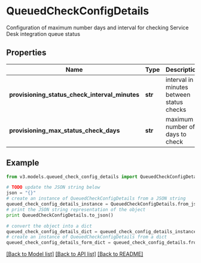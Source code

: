 # QueuedCheckConfigDetails

Configuration of maximum number days and interval for checking Service Desk integration queue status

## Properties
Name | Type | Description | Notes
------------ | ------------- | ------------- | -------------
**provisioning_status_check_interval_minutes** | **str** | interval in minutes between status checks | 
**provisioning_max_status_check_days** | **str** | maximum number of days to check | 

## Example

```python
from v3.models.queued_check_config_details import QueuedCheckConfigDetails

# TODO update the JSON string below
json = "{}"
# create an instance of QueuedCheckConfigDetails from a JSON string
queued_check_config_details_instance = QueuedCheckConfigDetails.from_json(json)
# print the JSON string representation of the object
print QueuedCheckConfigDetails.to_json()

# convert the object into a dict
queued_check_config_details_dict = queued_check_config_details_instance.to_dict()
# create an instance of QueuedCheckConfigDetails from a dict
queued_check_config_details_form_dict = queued_check_config_details.from_dict(queued_check_config_details_dict)
```
[[Back to Model list]](../README.md#documentation-for-models) [[Back to API list]](../README.md#documentation-for-api-endpoints) [[Back to README]](../README.md)


